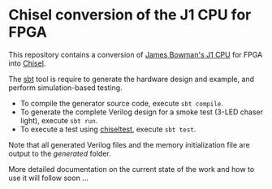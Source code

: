 # Chisel conversion of the J1 CPU for FPGA

This repository contains a conversion of [James Bowman's J1 CPU](https://github.com/jamesbowman/j1) for FPGA into [Chisel](https://www.chisel-lang.org/).

The [sbt](https://www.scala-sbt.org/) tool is require to generate the hardware design and example, and perform simulation-based testing.
- To compile the generator source code, execute `sbt compile`.
- To generate the complete Verilog design for a smoke test (3-LED chaser light), execute `sbt run`.
- To execute a test using [chiseltest](https://github.com/ucb-bar/chiseltest), execute `sbt test`.

Note that all generated Verilog files and the memory initialization file are output to the *generated* folder.

More detailed documentation on the current state of the work and how to use it will follow soon ...
